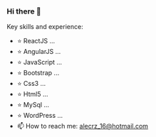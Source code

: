### Hi there 👋

<!--
**alecy1/alecy1** is a ✨ _special_ ✨ repository because its `README.md` (this file) appears on your GitHub profile.

Here are some ideas to get you started:

- 🔭 I’m currently working on ...
- 🌱 I’m currently learning ...
- 👯 I’m looking to collaborate on ...
- 🤔 I’m looking for help with ...
- 💬 Ask me about ...
- 😄 Pronouns: ...
- ⚡ Fun fact: ...
-->
Key skills and experience:
- ⭐ ReactJS ...
- ⭐ AngularJS ...
- ⭐ JavaScript ...
- ⭐ Bootstrap ...
- ⭐ Css3 ...
- ⭐ Html5 ...
- ⭐ MySql ...
- ⭐ WordPress ...
- 📫 How to reach me: alecrz_16@hotmail.com


